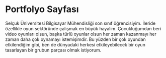 # Portfolyo Sayfası
Selçuk Üniversitesi Bilgisayar Mühendisliği son sınıf öğrencisiyim.
İleride özellikle oyun sektöründe çalışmak en büyük hayalim. Çocukluğumdan beri video oyunları olsun, başka türlü oyunlar olsun her zaman kazanmayı her zaman daha çok oynamayı istemişimdir. Bu yüzden bir çok oyundan etkilendiğim gibi, ben de dünyadaki herkesi etkileyebilecek bir oyun tasarlayan bir grubun parçası olmak istiyorum.
